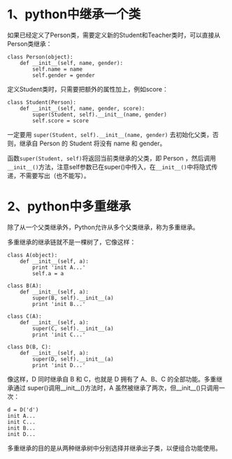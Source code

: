 # 1、python中继承一个类
如果已经定义了Person类，需要定义新的Student和Teacher类时，可以直接从Person类继承：

```
class Person(object):
    def __init__(self, name, gender):
        self.name = name
        self.gender = gender
```
定义Student类时，只需要把额外的属性加上，例如score：

```
class Student(Person):
    def __init__(self, name, gender, score):
        super(Student, self).__init__(name, gender)
        self.score = score
```
一定要用 `super(Student, self).__init__(name, gender)` 去初始化父类，否则，继承自 Person 的 Student 将没有 name 和 gender。

函数`super(Student, self)`将返回当前类继承的父类，即 Person ，然后调用`__init__()`方法，注意self参数已在super()中传入，在`__init__()`中将隐式传递，不需要写出（也不能写）。

# 2、python中多重继承
除了从一个父类继承外，Python允许从多个父类继承，称为多重继承。

多重继承的继承链就不是一棵树了，它像这样：

```
class A(object):
    def __init__(self, a):
        print 'init A...'
        self.a = a

class B(A):
    def __init__(self, a):
        super(B, self).__init__(a)
        print 'init B...'

class C(A):
    def __init__(self, a):
        super(C, self).__init__(a)
        print 'init C...'

class D(B, C):
    def __init__(self, a):
        super(D, self).__init__(a)
        print 'init D...'
```

像这样，D 同时继承自 B 和 C，也就是 D 拥有了 A、B、C 的全部功能。多重继承通过 super()调用__init__()方法时，A 虽然被继承了两次，但__init__()只调用一次：

```
d = D('d')
init A...
init C...
init B...
init D...
```

多重继承的目的是从两种继承树中分别选择并继承出子类，以便组合功能使用。